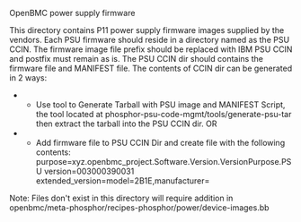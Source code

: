 OpenBMC power supply firmware

This directory contains P11 power supply firmware images supplied by the
vendors. Each PSU firmware should reside in a directory named as the PSU CCIN.
The firmware image file prefix should be replaced with IBM PSU CCIN and postfix
must remain as is. The PSU CCIN dir should contains the firmware file and
MANIFEST file. The contents of CCIN dir can be generated in 2 ways:

* - Use tool to Generate Tarball with PSU image and MANIFEST Script, the
    tool located at phosphor-psu-code-mgmt/tools/generate-psu-tar then extract
    the tarball into the PSU CCIN dir.
OR 

* - Add firmware file to PSU CCIN Dir and create file with the following
    contents:
    purpose=xyz.openbmc_project.Software.Version.VersionPurpose.PSU
    version=003000390031
    extended_version=model=2B1E,manufacturer=

Note: Files don't exist in this directory will require addition in
      openbmc/meta-phosphor/recipes-phosphor/power/device-images.bb

